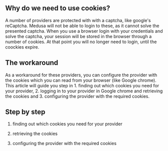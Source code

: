 ## Why do we need to use cookies?
A number of providers are protected with with a captcha, like google's reCaptcha. Medusa will not be able to login to these, as it cannot solve the presented captcha. When you use a browser login with your credentials and solve the captcha, your session will be stored in the browser through a number of cookies. At that point you will no longer need to login, until the coockies expire.

## The workaround
As a workaround for these providers, you can configure the provider with the cookies which you can read from your browser (like Google chrome). This article will guide you step in 1. finding out which cookies you need for your provider, 2. logging in to your provider in Google chrome and retrieving the cookies and 3. configuring the provider with the required cookies.

## Step by step

1. finding out which cookies you need for your provider

2. retrieving the cookies

3. configuring the provider with the required cookies
